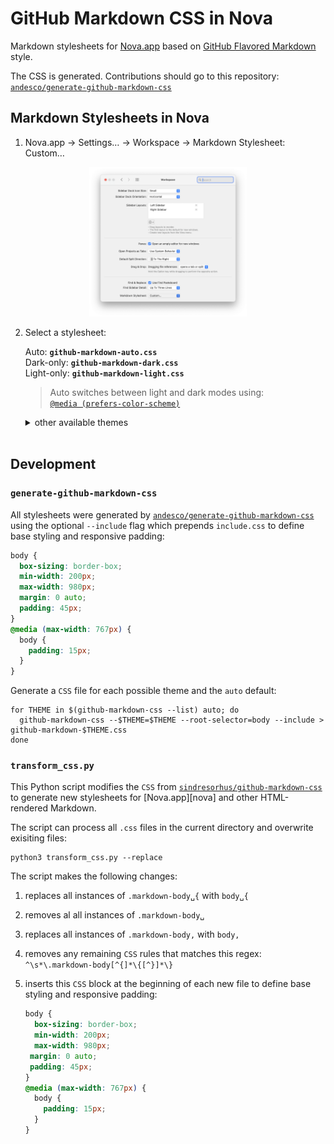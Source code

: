 # GitHub Markdown CSS in Nova

Markdown stylesheets for [Nova.app](https://nova.app) based on [GitHub Flavored Markdown][gfm] style.

The CSS is generated. Contributions should go to this repository: \
[`andesco/generate-github-markdown-css`](https://github.com/andesco/generate-github-markdown-css)

## Markdown Stylesheets in Nova

1. Nova.app → Settings… → Workspace → Markdown Stylesheet: Custom…

<!---- ![Nova Settings](nova-settings.png) ---->

<p align="center">
	<a href="nova-settings.png"><img src="nova-settings.png" width="50%"></a>
</p>

2. Select a stylesheet:

   Auto: **`github-markdown-auto.css`** \
   Dark-only: **`github-markdown-dark.css`** \
   Light-only: **`github-markdown-light.css`**

   > Auto switches between light and dark modes using: \
    > [`@media (prefers-color-scheme)`][mozilla]
   
   <details><summary>other available themes<br />&nbsp;</summary>
   
   Dark Colorblind High Contrast: `github-markdown-dark_colorblind_high_contrascss` \
   Dark Colorblind: `github-markdown-dark_colorblind.css` \
   Dark Dimmed High Contrast: `github-markdown-dark_dimmed_high_contrast.css` \
   Dark Dimmed: `github-markdown-dark_dimmed.css` \
   Dark High Contrast: `github-markdown-dark_high_contrast.css` \
   Dark Tritanopia High Contrast: `github-markdown-dark_tritanopia_high_contrascss` \
   Dark Tritanopia: `github-markdown-dark_tritanopia.css` \
   Light Colorblind High Contrast: `github-markdown-light_colorblind_high_contrt.css` \
   Light Colorblind: `github-markdown-light_colorblind.css` \
   Light High Contrast: `github-markdown-light_high_contrast.css` \
   Light Tritanopia High Contrast: `github-markdown-light_tritanopia_high_contrt.css` \
   Light Tritanopia: `github-markdown-light_tritanopia.css`
   
   </details>



## Development

### `generate-github-markdown-css`

All stylesheets were generated by [`andesco/generate-github-markdown-css`](https://github.com/andesco/generate-github-markdown-css) using the optional `--include` flag which prepends `include.css` to define base styling and responsive padding:

   ```CSS include.css
   body {
     box-sizing: border-box;
     min-width: 200px;
     max-width: 980px;
	 margin: 0 auto;
	 padding: 45px;
   }
   @media (max-width: 767px) {
     body {
       padding: 15px;
     }
   }
   ```

Generate a `CSS` file for each possible theme and the `auto` default:

```
for THEME in $(github-markdown-css --list) auto; do
  github-markdown-css --$THEME=$THEME --root-selector=body --include > github-markdown-$THEME.css
done
```

### `transform_css.py`

This Python script modifies the `CSS` from [`sindresorhus/github-markdown-css`](https://github.com/sindresorhus/github-markdown-css) to generate new stylesheets for [Nova.app][nova] and other HTML-rendered Markdown.

The script can process all `.css` files in the current directory and overwrite exisiting files:
```
python3 transform_css.py --replace
```

The script makes the following changes:

1.  replaces all instances of `.markdown-body␣{` with `body␣{`
2.  removes al all instances of `.markdown-body␣`
3.  replaces all instances of `.markdown-body,` with `body,`
4.	removes any remaining `CSS` rules that matches this regex: \
`^\s*\.markdown-body[^{]*\{[^}]*\}`
5. inserts this `CSS` block at the beginning of each new file to define base styling and responsive padding:

   ```CSS
   body {
     box-sizing: border-box;
     min-width: 200px;
     max-width: 980px;
    margin: 0 auto;
    padding: 45px;
   }
   @media (max-width: 767px) {
     body {
       padding: 15px;
     }
   }
   ```

[gfm]: https://docs.github.com/en/get-started/writing-on-github/getting-started-with-writing-and-formatting-on-github/basic-writing-and-formatting-syntax
[mozilla]: https://developer.mozilla.org/docs/Web/CSS/@media/prefers-color-scheme
